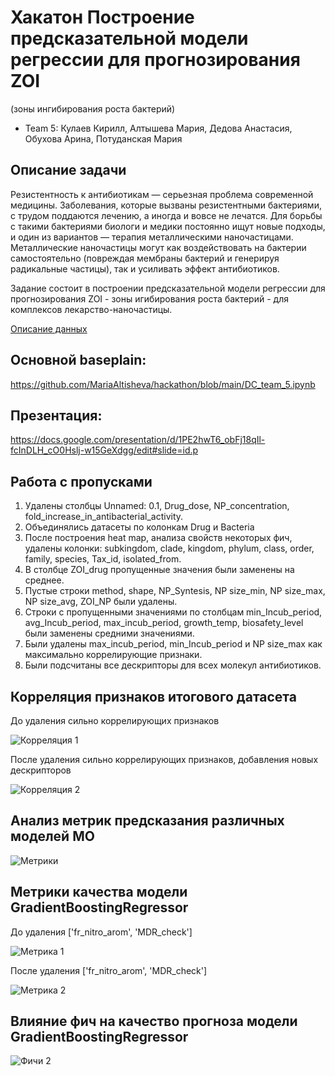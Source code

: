 # Хакатон Построение предсказательной модели регрессии для прогнозирования ZOI 
(зоны ингибирования роста бактерий)

- Team 5: Кулаев Кирилл, Алтышева Мария, Дедова Анастасия, Обухова Арина, Потуданская Мария 

## Описание задачи
Резистентность к антибиотикам — серьезная проблема современной медицины. Заболевания, которые вызваны резистентными бактериями, с трудом поддаются лечению, а иногда и вовсе не лечатся. Для борьбы с такими бактериями биологи и медики постоянно ищут новые подходы, и один из вариантов — терапия металлическими наночастицами. Металлические наночастицы могут как воздействовать на бактерии самостоятельно (повреждая мембраны бактерий и генерируя радикальные частицы), так и усиливать эффект антибиотиков.

Задание состоит в построении предсказательной модели регрессии для прогнозирования ZOI - зоны игибирования роста бактерий - для комплексов лекарство-наночастицы.

[Описание данных](data_description.md)

## Основной baseplain:

https://github.com/MariaAltisheva/hackathon/blob/main/DC_team_5.ipynb

## Презентация:

https://docs.google.com/presentation/d/1PE2hwT6_obFj18qIl-fcInDLH_cO0Hslj-w15GeXdgg/edit#slide=id.p 

## Работа с пропусками
1. Удалены столбцы Unnamed: 0.1, Drug_dose, NP_concentration, fold_increase_in_antibacterial_activity.
2. Объединялись датасеты по колонкам Drug и Bacteria
3. После построения heat map, анализа свойств некоторых фич, удалены колонки: subkingdom, clade, kingdom, phylum, class, order, family, species, Tax_id, isolated_from.
4. В столбце ZOI_drug пропущенные значения были заменены на среднее.
5. Пустые строки method, shape, NP_Syntesis, NP size_min, NP size_max, NP size_avg, ZOI_NP были удалены.
6. Строки с пропущенными значениями по столбцам min_Incub_period, avg_Incub_period, max_incub_period, growth_temp, biosafety_level были заменены средними значениями. 
7. Были удалены max_incub_period,  min_Incub_period и NP size_max как максимально коррелирующие признаки.
8. Были подсчитаны все дескрипторы для всех молекул антибиотиков.

## Корреляция признаков итогового датасета

До удаления сильно коррелирующих признаков

![Корреляция 1](kor_1.png)

После удаления сильно коррелирующих признаков, добавления новых дескрипторов

![Корреляция 2](kor_2.png)

## Анализ метрик предсказания различных моделей МО

![Метрики](metrics.png)

## Метрики качества модели GradientBoostingRegressor

До удаления ['fr_nitro_arom', 'MDR_check'] 

![Метрика 1](met1.png)

После удаления ['fr_nitro_arom', 'MDR_check']

![Метрика 2](met2.png)

## Влияние фич на качество прогноза модели GradientBoostingRegressor

![Фичи 2](fitches.png)

##